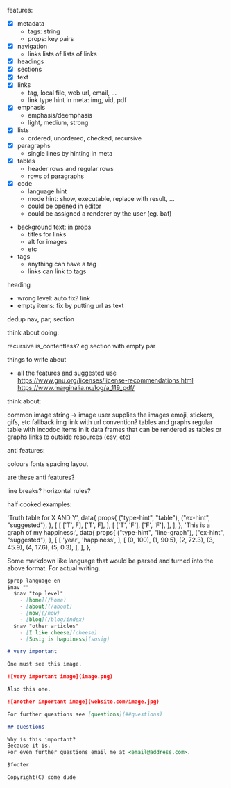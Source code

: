 features:

- [x] metadata
  - tags: string
  - props: key pairs
- [x] navigation
  - links lists of lists of links
- [x] headings
- [x] sections
- [x] text
- [x] links
  - tag, local file, web url, email, ...
  - link type hint in meta: img, vid, pdf
- [x] emphasis
  - emphasis/deemphasis
  - light, medium, strong
- [x] lists
  - ordered, unordered, checked, recursive
- [x] paragraphs
  - single lines by hinting in meta
- [x] tables
  - header rows and regular rows
  - rows of paragraphs
- [x] code
  - language hint
  - mode hint: show, executable, replace with result, ...
  - could be opened in editor
  - could be assigned a renderer by the user (eg. bat)
- background text: in props
  - titles for links
  - alt for images
  - etc
- tags
  - anything can have a tag
  - links can link to tags

heading
  - wrong level: auto fix?
link
  - empty items: fix by putting url as text

dedup nav, par, section

think about doing:

recursive is_contentless? eg section with empty par

things to write about

- all the features and suggested use
https://www.gnu.org/licenses/license-recommendations.html
https://www.marginalia.nu/log/a_119_pdf/

think about:

common image
  string -> image
  user supplies the images
  emoji, stickers, gifs, etc
  fallback img
  link with url convention?
tables and graphs
  regular table with incodoc items in it
  data frames that can be rendered as tables or graphs
  links to outside resources (csv, etc)

anti features:

colours
fonts
spacing
layout

are these anti features?

line breaks?
horizontal rules?

half cooked examples:

'Truth table for X AND Y',
data{
    props{
        ("type-hint", "table"),
        ("ex-hint", "suggested"),
    },
    [
        [
            ['T', F],
            ['T', F],
        ],
        [
            ['T', 'F'],
            ['F', 'F'],
        ],
    ],
},
'This is a graph of my happiness:',
data{
    props{
        ("type-hint", "line-graph"),
        ("ex-hint", "suggested"),
    },
    [
        [
            'year',
            'happiness',
        ],
        [
            (0, 100), (1, 90.5), (2, 72.3), (3, 45.9), (4, 17.6), (5, 0.3),
        ],
    ],
},

Some markdown like language that would be parsed and turned into the above format.
For actual writing.

```md
$prop language en
$nav ""
  $nav "top level"
    - [home](/home)
    - [about](/about)
    - [now](/now)
    - [blog](/blog/index)
  $nav "other articles"
    - [I like cheese](cheese)
    - [Sosig is happiness](sosig)

# very important

One must see this image.

![very important image](image.png)

Also this one.

![another important image](website.com/image.jpg)

For further questions see [questions](##questions)

## questions

Why is this important?
Because it is.
For even further questions email me at <email@address.com>.

$footer

Copyright(C) some dude
```

